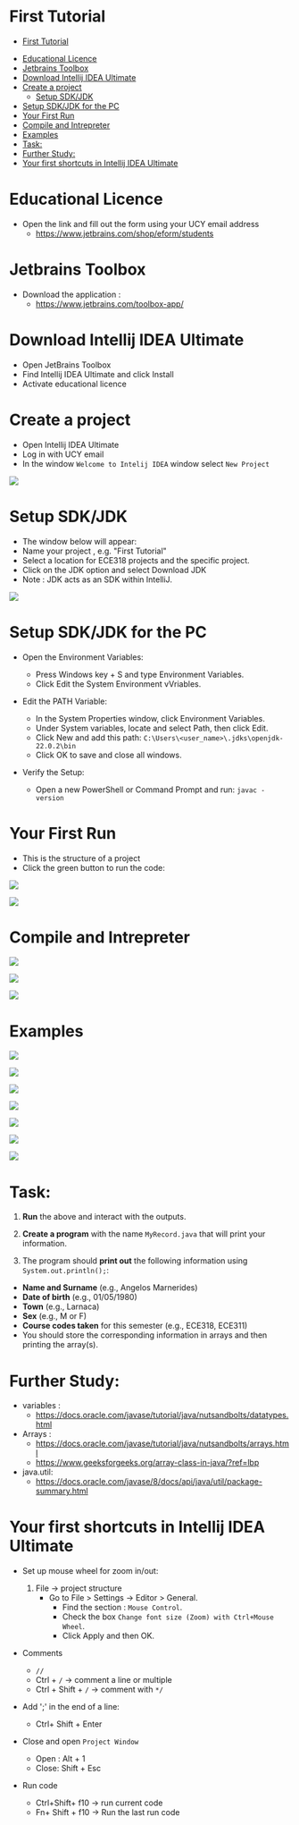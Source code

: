 
# First Tutorial
<!-- toc -->

- [First Tutorial](#first-tutorial)
* [Educational Licence](#educational-licence)
* [Jetbrains Toolbox](#jetbrains-toolbox)
* [Download Intellij IDEA Ultimate](#download--intellij-idea-ultimate)
* [Create a project](#create-a-project)
    + [Setup SDK/JDK](#setup-sdkjdk)
* [Setup SDK/JDK for the PC](#setup-sdkjdk-for-the-pc)
* [Your First Run](#your-first-run)
* [Compile and Intrepreter](#compile-and-intrepreter)
* [Examples](#examples)
* [Task:](#task)
* [Further Study:](#further-study)
* [Your first shortcuts in Intellij IDEA Ultimate](#your-first-shortcuts-in-intellij-idea-ultimate)

<!-- tocstop -->
<div style="page-break-after: always;"></div>


# Educational Licence 
* Open the link and fill out the form using your UCY email address
  * https://www.jetbrains.com/shop/eform/students

# Jetbrains Toolbox 
  * Download the application : 
    * https://www.jetbrains.com/toolbox-app/
    


# Download  Intellij IDEA Ultimate
  * Open JetBrains  Toolbox  
  * Find Intellij IDEA Ultimate and click Install
  * Activate educational licence 


# Create a project
  * Open  Intellij IDEA Ultimate
  * Log in with UCY email
  * In the window  `Welcome to Intelij IDEA` window select `New Project`

![](images/New_project_1.png)

<div style="page-break-after: always;"></div>


# Setup SDK/JDK  
* The window below will appear:
* Name your project , e.g. "First Tutorial"
* Select a location for ECE318 projects and the specific project.
* Click on the JDK option and select Download JDK
* Note : JDK acts as an SDK within IntelliJ.

![](images/New_project.png)

 


# Setup SDK/JDK for the PC  
* Open the Environment Variables:
  * Press Windows key + S and type Environment Variables.
  * Click Edit the System Environment vVriables.


* Edit the PATH Variable:
  * In the System Properties window, click Environment Variables.
  * Under System variables, locate and select Path, then click Edit.
  * Click New and add this path:
    `C:\Users\<user_name>\.jdks\openjdk-22.0.2\bin`
  * Click OK to save and close all windows.
 

* Verify the Setup:
  * Open a new PowerShell or Command Prompt and run:
      `javac -version`

<div style="page-break-after: always;"></div>

# Your First Run
* This is the structure of a project
* Click the green button to run the code:

![](images/project_structure.png)

![](images/first_run.png)


# Compile and Intrepreter

![](images/compilation.png)

![](images/src.png)

![](images/class.png)

<div style="page-break-after: always;"></div>

# Examples

![](./carbonn/main.png)

![](./carbonn/second.png)
<div style="page-break-after: always;"></div>

![](./carbonn/variables.png)
<div style="page-break-after: always;"></div>

![](./carbonn/ar0.png)
<div style="page-break-after: always;"></div>

![](./carbonn/ar1.png)

![](./carbonn/ar2.png)

![](./carbonn/ar3.png)


<div style="page-break-after: always;"></div>


# Task:

1. **Run** the above and interact with the outputs.

2. **Create a program** with the name `MyRecord.java` that will print your information.

3. The program should **print out** the following information using `System.out.println();`:
  - **Name and Surname** (e.g., Angelos Marnerides)
  - **Date of birth** (e.g., 01/05/1980)
  - **Town** (e.g., Larnaca)
  - **Sex** (e.g., M or F)
  - **Course codes taken** for this semester (e.g., ECE318, ECE311)
  - You should store the corresponding information in arrays and then printing the array(s).

<div style="page-break-after: always;"></div>

# Further Study:
* variables : 
  * https://docs.oracle.com/javase/tutorial/java/nutsandbolts/datatypes.html
* Arrays :
  * https://docs.oracle.com/javase/tutorial/java/nutsandbolts/arrays.html
  * https://www.geeksforgeeks.org/array-class-in-java/?ref=lbp
* java.util: 
  * https://docs.oracle.com/javase/8/docs/api/java/util/package-summary.html



# Your first shortcuts in Intellij IDEA Ultimate
*  Set up mouse wheel for zoom in/out:
   1. File -> project structure
      * Go to File > Settings -> Editor > General.
          - Find the section : `Mouse Control`.
          - Check the box  `Change font size (Zoom) with Ctrl+Mouse Wheel`.
          - Click Apply and then OK.
* Comments
  * `//` 
  * Ctrl + `/` -> comment a line  or multiple 
  * Ctrl + Shift + `/` -> comment with `*/`


* Add ';' in the end of a line: 
  *  Ctrl+ Shift + Enter  
 

* Close and open `Project Window `
   * Open : Alt + 1 
   * Close: Shift + Esc


* Run code 
   * Ctrl+Shift+ f10 -> run current code 
   * Fn+ Shift + f10 -> Run the last run code 


